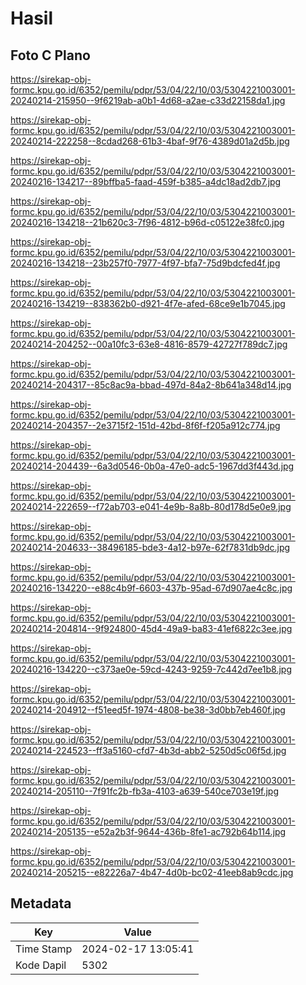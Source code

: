 # Hasil

## Foto C Plano

https://sirekap-obj-formc.kpu.go.id/6352/pemilu/pdpr/53/04/22/10/03/5304221003001-20240214-215950--9f6219ab-a0b1-4d68-a2ae-c33d22158da1.jpg

https://sirekap-obj-formc.kpu.go.id/6352/pemilu/pdpr/53/04/22/10/03/5304221003001-20240214-222258--8cdad268-61b3-4baf-9f76-4389d01a2d5b.jpg

https://sirekap-obj-formc.kpu.go.id/6352/pemilu/pdpr/53/04/22/10/03/5304221003001-20240216-134217--89bffba5-faad-459f-b385-a4dc18ad2db7.jpg

https://sirekap-obj-formc.kpu.go.id/6352/pemilu/pdpr/53/04/22/10/03/5304221003001-20240216-134218--21b620c3-7f96-4812-b96d-c05122e38fc0.jpg

https://sirekap-obj-formc.kpu.go.id/6352/pemilu/pdpr/53/04/22/10/03/5304221003001-20240216-134218--23b257f0-7977-4f97-bfa7-75d9bdcfed4f.jpg

https://sirekap-obj-formc.kpu.go.id/6352/pemilu/pdpr/53/04/22/10/03/5304221003001-20240216-134219--838362b0-d921-4f7e-afed-68ce9e1b7045.jpg

https://sirekap-obj-formc.kpu.go.id/6352/pemilu/pdpr/53/04/22/10/03/5304221003001-20240214-204252--00a10fc3-63e8-4816-8579-42727f789dc7.jpg

https://sirekap-obj-formc.kpu.go.id/6352/pemilu/pdpr/53/04/22/10/03/5304221003001-20240214-204317--85c8ac9a-bbad-497d-84a2-8b641a348d14.jpg

https://sirekap-obj-formc.kpu.go.id/6352/pemilu/pdpr/53/04/22/10/03/5304221003001-20240214-204357--2e3715f2-151d-42bd-8f6f-f205a912c774.jpg

https://sirekap-obj-formc.kpu.go.id/6352/pemilu/pdpr/53/04/22/10/03/5304221003001-20240214-204439--6a3d0546-0b0a-47e0-adc5-1967dd3f443d.jpg

https://sirekap-obj-formc.kpu.go.id/6352/pemilu/pdpr/53/04/22/10/03/5304221003001-20240214-222659--f72ab703-e041-4e9b-8a8b-80d178d5e0e9.jpg

https://sirekap-obj-formc.kpu.go.id/6352/pemilu/pdpr/53/04/22/10/03/5304221003001-20240214-204633--38496185-bde3-4a12-b97e-62f7831db9dc.jpg

https://sirekap-obj-formc.kpu.go.id/6352/pemilu/pdpr/53/04/22/10/03/5304221003001-20240216-134220--e88c4b9f-6603-437b-95ad-67d907ae4c8c.jpg

https://sirekap-obj-formc.kpu.go.id/6352/pemilu/pdpr/53/04/22/10/03/5304221003001-20240214-204814--9f924800-45d4-49a9-ba83-41ef6822c3ee.jpg

https://sirekap-obj-formc.kpu.go.id/6352/pemilu/pdpr/53/04/22/10/03/5304221003001-20240216-134220--c373ae0e-59cd-4243-9259-7c442d7ee1b8.jpg

https://sirekap-obj-formc.kpu.go.id/6352/pemilu/pdpr/53/04/22/10/03/5304221003001-20240214-204912--f51eed5f-1974-4808-be38-3d0bb7eb460f.jpg

https://sirekap-obj-formc.kpu.go.id/6352/pemilu/pdpr/53/04/22/10/03/5304221003001-20240214-224523--ff3a5160-cfd7-4b3d-abb2-5250d5c06f5d.jpg

https://sirekap-obj-formc.kpu.go.id/6352/pemilu/pdpr/53/04/22/10/03/5304221003001-20240214-205110--7f91fc2b-fb3a-4103-a639-540ce703e19f.jpg

https://sirekap-obj-formc.kpu.go.id/6352/pemilu/pdpr/53/04/22/10/03/5304221003001-20240214-205135--e52a2b3f-9644-436b-8fe1-ac792b64b114.jpg

https://sirekap-obj-formc.kpu.go.id/6352/pemilu/pdpr/53/04/22/10/03/5304221003001-20240214-205215--e82226a7-4b47-4d0b-bc02-41eeb8ab9cdc.jpg


## Metadata

| Key        | Value               |
| ---------- | ------------------- |
| Time Stamp | 2024-02-17 13:05:41 |
| Kode Dapil | 5302                |



